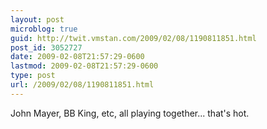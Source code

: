 ```yaml
---
layout: post
microblog: true
guid: http://twit.vmstan.com/2009/02/08/1190811851.html
post_id: 3052727
date: 2009-02-08T21:57:29-0600
lastmod: 2009-02-08T21:57:29-0600
type: post
url: /2009/02/08/1190811851.html
---
```

John Mayer, BB King, etc, all playing together... that's hot.
